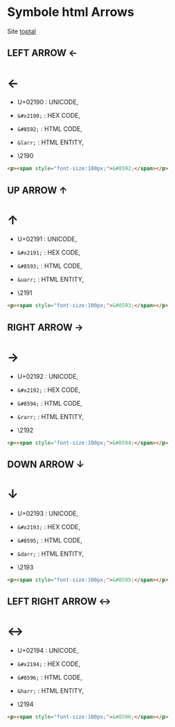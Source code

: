 # Symbole html Arrows

Site [toptal](https://www.toptal.com/designers/htmlarrows/arrows/)

## LEFT ARROW ←

# ←

- U+02190 : UNICODE, 

- `&#x2190;` : HEX CODE, 

- `&#8592;` : HTML CODE, 

- `&larr;` : HTML ENTITY, 

- \2190 

```html
<p><span style="font-size:100px;">&#8592;</span></p>
```

## UP ARROW ↑

# ↑

- U+02191 : UNICODE, 

- `&#x2191;` : HEX CODE, 

- `&#8593;` : HTML CODE, 

- `&uarr;` : HTML ENTITY, 

- \2191 

```html
<p><span style="font-size:100px;">&#8593;</span></p>
```

## RIGHT ARROW →

# →

- U+02192 : UNICODE, 

- `&#x2192;` : HEX CODE, 

- `&#8594;` : HTML CODE, 

- `&rarr;` : HTML ENTITY, 

- \2192 

```html
<p><span style="font-size:100px;">&#8594;</span></p>
```

## DOWN ARROW ↓

# ↓

- U+02193 : UNICODE, 

- `&#x2193;` : HEX CODE, 

- `&#8595;` : HTML CODE, 

- `&darr;` : HTML ENTITY, 

- \2193 

```html
<p><span style="font-size:100px;">&#8595;</span></p>
```

## LEFT RIGHT ARROW ↔

# ↔

- U+02194 : UNICODE, 

- `&#x2194;` : HEX CODE, 

- `&#8596;` : HTML CODE, 

- `&harr;` : HTML ENTITY, 

- \2194 

```html
<p><span style="font-size:100px;">&#8596;</span></p>
```
